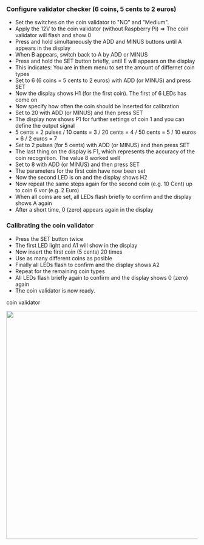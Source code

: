 ### Configure validator checker (6 coins, 5 cents to 2 euros)

- Set the switches on the coin validator to "NO" and "Medium".
- Apply the 12V to the coin validator (without Raspberry Pi) => The coin validator will flash and show 0
- Press and hold simultaneously the ADD and MINUS buttons until A appears in the display
- When B appears, switch back to A by ADD or MINUS
- Press and hold the SET button briefly, until E will appears on the display
- This indicates: You are in them menu to set the amount of differnet coin types 
- Set to 6 (6 coins = 5 cents to 2 euros) with ADD (or MINUS) and press SET
- Now the display shows H1 (for the first coin). The first of 6 LEDs has come on
- Now specify how often the coin should be inserted for calibration
- Set to 20 with ADD (or MINUS) and then press SET
- The display now shows P1 for further settings of coin 1 and you can define the output signal
- 5 cents = 2 pulses / 10 cents = 3 / 20 cents = 4 / 50 cents = 5 / 10 euros = 6 / 2 euros = 7
- Set to 2 pulses (for 5 cents) with ADD (or MINUS) and then press SET
- The last thing on the display is F1, which represents the accuracy of the coin recognition. The value 8 worked well
- Set to 8 with ADD (or MINUS) and then press SET
- The parameters for the first coin have now been set 
- Now the second LED is on and the display shows H2
- Now repeat the same steps again for the second coin (e.g. 10 Cent) up to coin 6 vor (e.g. 2 Euro)
- When all coins are set, all LEDs flash briefly to confirm and the display shows A again
- After a short time, 0 (zero) appears again in the display

### Calibrating the coin validator

- Press the SET button twice
- The first LED light and A1 will show in the display
- Now insert the first coin (5 cents) 20 times
- Use as many different coins as posible
- Finally all LEDs flash to confirm and the display shows A2
- Repeat for the remaining coin types
- All LEDs flash briefly again to confirm and the display shows 0 (zero) again
- The coin validator is now ready.

coin validator

<img src="https://imgur.com/bnyfBGZ" width="600">

